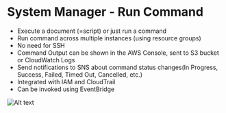 # System Manager - Run Command

- Execute a document (=script) or just run a command
- Run command across multiple instances (using resource groups)
- No need for SSH
- Command Output can be shown in the AWS Console, sent to S3 bucket or CloudWatch Logs
- Send notifications to SNS about command status changes(In Progress, Success, Failed, Timed Out, Cancelled, etc.)
- Integrated with IAM and CloudTrail
- Can be invoked using EventBridge

![Alt text](images/run-command.png)